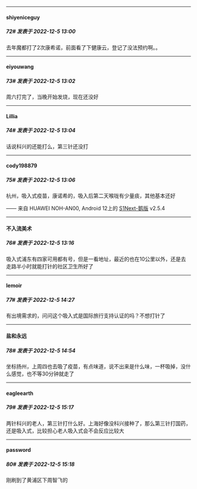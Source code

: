 

*****

####  shiyeniceguy  
##### 72#       发表于 2022-12-5 13:00

去年魔都打了2次康希诺，前面看了下健康云，登记了没法预约啊。。

*****

####  eiyouwang  
##### 73#       发表于 2022-12-5 13:02

周六打完了，当晚开始发烧，现在还没好

*****

####  Lillia  
##### 74#       发表于 2022-12-5 13:04

话说科兴的还能打么，第三针还没打

*****

####  cody198879  
##### 75#       发表于 2022-12-5 13:06

杭州，吸入式疫苗，康诺希的，吸入后第二天喉咙有少量痰，其他基本还好

—— 来自 HUAWEI NOH-AN00, Android 12上的 [S1Next-鹅版](https://github.com/ykrank/S1-Next/releases) v2.5.4



*****

####  不入流美术  
##### 76#       发表于 2022-12-5 13:16

吸入式浦东有四家可用都有号，但是一看地址，最近的也在10公里以外，还是去走路半小时就能打针的社区卫生所好了



*****

####  lemoir  
##### 77#       发表于 2022-12-5 14:27

有出境需求的，问问这个吸入式是国际旅行支持认证的吗？不想打针了



*****

####  盐和永远  
##### 78#       发表于 2022-12-5 14:54

坐标扬州，上周四也去吸了疫苗，有点味道，说不出来是什么味，一杯吸掉，没什么感觉，也不等30分钟就走了



*****

####  eagleearth  
##### 79#       发表于 2022-12-5 15:17

两针科兴的老人，第三针打什么好。上海好像没科兴接种了，那么第三针打国药，还是吸入式，比较担心老人吸入式会不会反应比较大

*****

####  password  
##### 80#       发表于 2022-12-5 15:18

刚刷到了黄浦区下周智飞的

